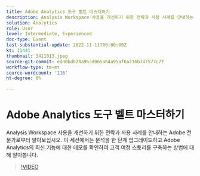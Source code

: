 ```yaml
---
title: Adobe Analytics 도구 벨트 마스터하기
description: Analysis Workspace 사용을 개선하기 위한 전략과 사용 사례를 안내하는 Adobe 전문가로부터 알아보십시오. 이 세션에서는 분석을 한 단계 업그레이드하고 Adobe Analytics의 최신 기능에 대한 데모를 확인하여 고객 여정 스토리를 구축하는 방법에 대해 알아봅니다.
solution: Analytics
role: User
level: Intermediate, Experienced
doc-type: Event
last-substantial-update: 2022-11-11T00:00:00Z
kt: 11441
thumbnail: 3411013.jpeg
source-git-commit: edd0bdb28a9b3d065a64a95af6a216b747577c77
workflow-type: tm+mt
source-wordcount: '116'
ht-degree: 0%

---
```


# Adobe Analytics 도구 벨트 마스터하기

Analysis Workspace 사용을 개선하기 위한 전략과 사용 사례를 안내하는 Adobe 전문가로부터 알아보십시오. 이 세션에서는 분석을 한 단계 업그레이드하고 Adobe Analytics의 최신 기능에 대한 데모를 확인하여 고객 여정 스토리를 구축하는 방법에 대해 알아봅니다.

>[!VIDEO](https://video.tv.adobe.com/v/3411013/?quality=12&learn=on)
